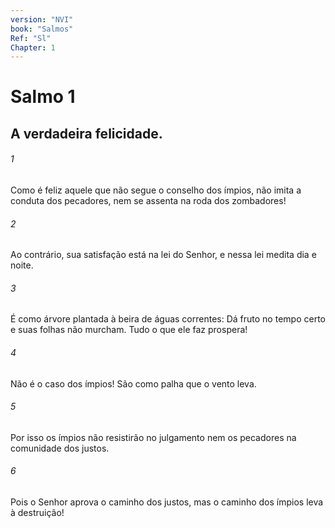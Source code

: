 ```yaml
---
version: "NVI"
book: "Salmos"
Ref: "Sl"
Chapter: 1
---
```


# Salmo 1

## A verdadeira felicidade.

###### 1
Como é feliz aquele que não segue o conselho dos ímpios, não imita a conduta dos pecadores, nem se assenta na roda dos zombadores!

###### 2
Ao contrário, sua satisfação está na lei do Senhor, e nessa lei medita dia e noite.

###### 3
É como árvore plantada à beira de águas correntes: Dá fruto no tempo certo e suas folhas não murcham. Tudo o que ele faz prospera!

###### 4
Não é o caso dos ímpios! São como palha que o vento leva.

###### 5
Por isso os ímpios não resistirão no julgamento nem os pecadores na comunidade dos justos.

###### 6
Pois o Senhor aprova o caminho dos justos, mas o caminho dos ímpios leva à destruição!
